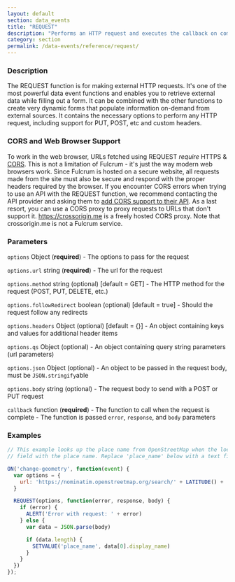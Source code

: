 ```yaml
---
layout: default
section: data_events
title: "REQUEST"
description: "Performs an HTTP request and executes the callback on completion."
category: section
permalink: /data-events/reference/request/
---
```


### Description

The REQUEST function is for making external HTTP requests. It's one of the most powerful data event functions and enables you to retrieve external data while filling out a form. It can be combined with the other functions to create very dynamic forms that populate information on-demand from external sources. It contains the necessary options to perform any HTTP request, including support for PUT, POST, etc and custom headers.

### CORS and Web Browser Support

To work in the web browser, URLs fetched using REQUEST *require* HTTPS & [CORS](https://en.wikipedia.org/wiki/Cross-origin_resource_sharing). This is not a limitation of Fulcrum - it's just the way modern web browsers work. Since Fulcrum is hosted on a secure website, all requests made from the site must also be secure and respond with the proper headers required by the browser. If you encounter CORS errors when trying to use an API with the REQUEST function, we recommend contacting the API provider and asking them to [add CORS support to their API](http://enable-cors.org). As a last resort, you can use a CORS proxy to proxy requests to URLs that don't support it. https://crossorigin.me is a freely hosted CORS proxy. Note that crossorigin.me is not a Fulcrum service.

### Parameters

`options` Object (__required__) - The options to pass for the request

`options.url` string (__required__) - The url for the request

`options.method` string (optional)  [default = GET] - The HTTP method for the request (POST, PUT, DELETE, etc.)

`options.followRedirect` boolean (optional)  [default = true] - Should the request follow any redirects

`options.headers` Object (optional)  [default = {}] - An object containing keys and values for additional header items

`options.qs` Object (optional) - An object containing query string parameters (url parameters)

`options.json` Object (optional) - An object to be passed in the request body, must be `JSON.stringify`able

`options.body` string (optional) - The request body to send with a POST or PUT request

`callback` function (__required__) - The function to call when the request is complete - The function is passed `error`, `response`, and `body` parameters

### Examples

```js
// This example looks up the place name from OpenStreetMap when the location changes and fills in a text
// field with the place name. Replace 'place_name' below with a text field on your form.

ON('change-geometry', function(event) {
  var options = {
    url: 'https://nominatim.openstreetmap.org/search/' + LATITUDE() + ',' + LONGITUDE() + '?format=json&polygon=1&addressdetails=1'
  }

  REQUEST(options, function(error, response, body) {
    if (error) {
      ALERT('Error with request: ' + error)
    } else {
      var data = JSON.parse(body)

      if (data.length) {
        SETVALUE('place_name', data[0].display_name)
      }
    }
  })
});
```